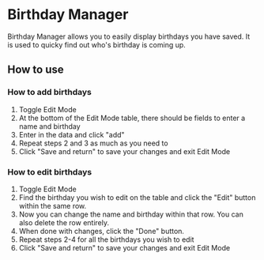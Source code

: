 # Birthday Manager
Birthday Manager allows you to easily display birthdays you have saved. It is used to quicky find out who's birthday is coming up.

## How to use
### How to add birthdays
1. Toggle Edit Mode
2. At the bottom of the Edit Mode table, there should be fields to enter a name and birthday
3. Enter in the data and click "add"
4. Repeat steps 2 and 3 as much as you need to
5. Click "Save and return" to save your changes and exit Edit Mode
### How to edit birthdays
1. Toggle Edit Mode
2. Find the birthday you wish to edit on the table and click the "Edit" button within the same row.
3. Now you can change the name and birthday within that row. You can also delete the row entirely.
4. When done with changes, click the "Done" button.
5. Repeat steps 2-4 for all the birthdays you wish to edit
6. Click "Save and return" to save your changes and exit Edit Mode